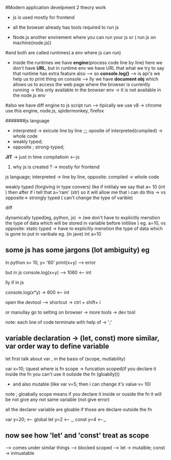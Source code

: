 #Modern application develpment 2 theory work

- js is used mostly for frontend

- all the browser already has tools required to run js
- Node.js another envirement where you can run your js or ( run js on machine(node.js))

#and both are called runtimes( a env where js can run)

- inside the runtimes we have **engine**(process code line by line) here we don't have **URL**, but in runtime env we have URL that what we try to say that runtime has extra feature also
  --> so **console.log()** --> is api's we help us to print thing on console
  --> lly we have **document obj** which allows us to access the web page where the browser is currently running -> this only available in the browser env -> it is not available in the node.js env

#also we have diff engine to js script run --> tipically we use v8 -> chrome use this engine, node.js, spidermonkey, firefox

#######js language

- interpreted -> exicute line by line ;;; oposite of interpreted(compiled) -> whole code
- weakly typed;
- opposite ; strong-typed;

**JIT** -> just in time compilatioin <--js

1. why js is created ?
   -> mostly for frontend

js language;
interpreted -> line by line, opposite: compiled -> whole code

weakly typed (forgiving in type convers) like if initilaly we say that a= 10 (int ) then after if i tell that a='ram' (str) so it will allow me that i can do this -> vs opposite-> strongly typed ( can't change the type of varible)

diff

dynamically typed(eg, python, js) -> (we don't have to explicitly menstion the type of data which will be stored in variable before initilise ) eg. a=10, vs opposite: static typed -> have to explicitly menstion the type of data which is gone to put in varibale eg. (in jave) int a=10

## some js has some jargons (lot ambiguity) eg

in python
x= 10, y= '60'
print(x+y) --> error

but in js
console.log(x+y) --> 1060 <-- int

lly if
in js

console.log(x\*y) -> 600 <-- int

open the devtool --> shortcut -> ctrl + shift+ i

or manullay go to selting on browser -> more tools -> dev tool

note: each line of code terminate with help of -> ';'

## variable declaration -> (let, const) more similar, var order way to define variable

let first talk about var , in the basis of (scope, mutlability)

var x=10; (quest where is fn scope -> funcation scoped(if you declare it inside the fn you can't use it outside the fn (gloablly)))

- and also mutable (like var v=5; then i can change it's value v= 10)

note ; gloabally scope means if you declare it inside or ouside the fn it will be not give any not same variable (not give error)

all the declarer variable are gloable if those are declare outside the fn

var y=20; <-- global
let y=2 <-- ,,
const y=4 <--,,

## now see how 'let' and 'const' treat as scope

--> comes under similar things
--> blocked scoped
--> let -> mutalble; const -> inmuatable
